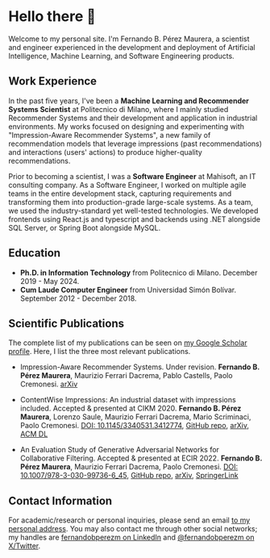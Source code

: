 # Hello there 👋

Welcome to my personal site. I'm Fernando B. Pérez Maurera, a scientist and engineer experienced in the development and deployment of Artificial Intelligence, Machine Learning, and Software Engineering products. 

## Work Experience

In the past five years, I've been a **Machine Learning and Recommender Systems Scientist** at Politecnico di Milano, where I mainly studied Recommender Systems and their development and application in industrial environments. My works focused on designing and experimenting with "Impression-Aware Recommender Systems", a new family of recommendation models that leverage impressions (past recommendations) and interactions (users' actions) to produce higher-quality recommendations. 

Prior to becoming a scientist, I was a **Software Engineer** at Mahisoft, an IT consulting company. As a Software Engineer, I worked on multiple agile teams in the entire development stack, capturing requirements and transforming them into production-grade large-scale systems. As a team, we used the industry-standard yet well-tested technologies. We developed frontends using React.js and typescript and backends using .NET alongside SQL Server, or Spring Boot alongside MySQL.

## Education
- **Ph.D. in Information Technology** from Politecnico di Milano. December 2019 - May 2024.
- **Cum Laude Computer Engineer** from Universidad Simón Bolívar. September 2012 - December 2018.

## Scientific Publications
The complete list of my publications can be seen on [my Google Scholar profile](https://scholar.google.com/citations?user=Zfi0rrgAAAAJ).
Here, I list the three most relevant publications.

- Impression-Aware Recommender Systems. Under revision.
  **Fernando  B. Pérez Maurera**, Maurizio Ferrari Dacrema, Pablo Castells, Paolo Cremonesi.
  [arXiv](https://arxiv.org/abs/2308.07857)

- ContentWise Impressions: An industrial dataset with impressions included. Accepted & presented at CIKM 2020.
  **Fernando B. Pérez Maurera**, Lorenzo Saule, Maurizio Ferrari Dacrema, Mario Scriminaci, Paolo Cremonesi.
  [DOI: 10.1145/3340531.3412774](https://doi.org/10.1145/3340531.3412774), [GitHub repo](https://github.com/ContentWise/contentwise-impressions), [arXiv](https://arxiv.org/abs/2008.01212), [ACM DL](https://dl.acm.org/doi/10.1145/3340531.3412774) 

- An Evaluation Study of Generative Adversarial Networks for Collaborative Filtering. Accepted & presented at ECIR 2022.
  **Fernando  B. Pérez Maurera**, Maurizio Ferrari Dacrema, Paolo Cremonesi.
  [DOI: 10.1007/978-3-030-99736-6_45](https://doi.org/10.1007/978-3-030-99736-6_45), [GitHub repo](https://github.com/recsyspolimi/ecir-2022-an-evaluation-of-GAN-for-CF), [arXiv](https://arxiv.org/abs/2308.07857), [SpringerLink](https://link.springer.com/chapter/10.1007/978-3-030-99736-6_45)


## Contact Information
For academic/research or personal inquiries, please send an email [to my personal address](mailto:fperezmaurera@gmail.com). You may also contact me through other social networks; my handles are [fernandobperezm on LinkedIn](https://www.linkedin.com/in/fernandobperezm) and [@fernandobperezm on X/Twitter](https://twitter.com/FernandoBPerezM).
